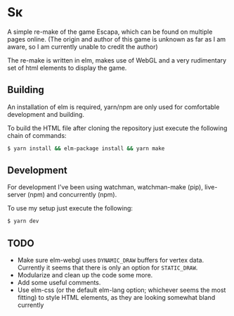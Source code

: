 # Sκ
A simple re-make of the game Escapa, which can be found on multiple pages online.
(The origin and author of this game is unknown as far as I am aware, so I am currently unable to credit the author)

The re-make is written in elm, makes use of WebGL and a very rudimentary set of html elements to display the game.

## Building

An installation of elm is required, yarn/npm are only used for comfortable development and building.

To build the HTML file after cloning the repository just execute the following chain of commands:

```bash
$ yarn install && elm-package install && yarn make
```

## Development

For development I've been using watchman, watchman-make (pip), live-server (npm) and concurrently (npm).

To use my setup just execute the following:

```bash
$ yarn dev
```

## TODO

- Make sure elm-webgl uses `DYNAMIC_DRAW` buffers for vertex data. Currently it seems that there is only an option for `STATIC_DRAW`.
- Modularize and clean up the code some more.
- Add some useful comments.
- Use elm-css (or the default elm-lang option; whichever seems the most fitting) to style HTML elements, as they are looking somewhat bland currently